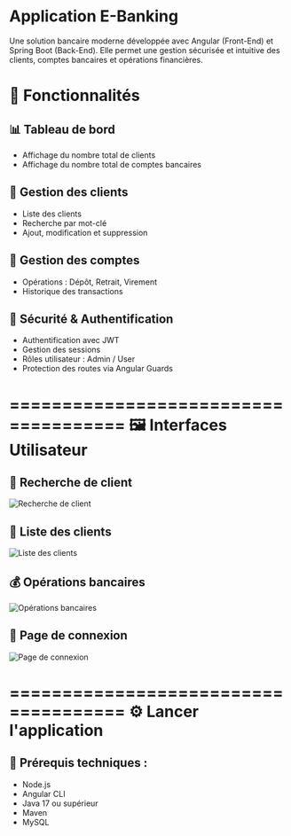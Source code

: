 Application E-Banking
=====================================

Une solution bancaire moderne développée avec Angular (Front-End) 
et Spring Boot (Back-End). Elle permet une gestion sécurisée et 
intuitive des clients, comptes bancaires et opérations financières.


🚀 Fonctionnalités
=====================================

📊 Tableau de bord
---------------------
- Affichage du nombre total de clients
- Affichage du nombre total de comptes bancaires

👥 Gestion des clients
---------------------
- Liste des clients
- Recherche par mot-clé
- Ajout, modification et suppression

🏦 Gestion des comptes
---------------------
- Opérations : Dépôt, Retrait, Virement
- Historique des transactions

🔐 Sécurité & Authentification
---------------------
- Authentification avec JWT
- Gestion des sessions
- Rôles utilisateur : Admin / User
- Protection des routes via Angular Guards

=====================================
🖼️ Interfaces Utilisateur
=====================================

🔎 Recherche de client
---------------------
![Recherche de client](https://github.com/user-attachments/assets/9f485e2b-4c3c-4c65-b19c-3ba71952ab7f)

👤 Liste des clients
---------------------
![Liste des clients](https://github.com/user-attachments/assets/5e3e10da-be98-4328-8f23-9c4e0025e47a)

💰 Opérations bancaires
---------------------
![Opérations bancaires](https://github.com/user-attachments/assets/a579bace-8628-4383-970e-faf41fcea7c9)

🔐 Page de connexion
---------------------
![Page de connexion](https://github.com/user-attachments/assets/b8df8410-ee9e-4de7-a9c1-b63b7ba9ac4b)

=====================================
⚙️ Lancer l'application
=====================================

🧩 Prérequis techniques :
---------------------
- Node.js
- Angular CLI
- Java 17 ou supérieur
- Maven
- MySQL

